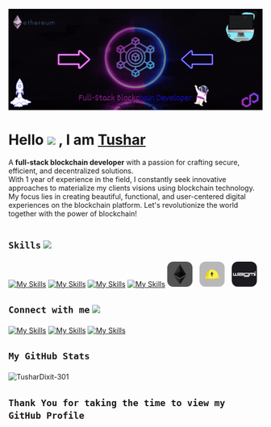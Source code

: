 ![MasterHead](https://github.com/TusharDixit-301/TusharDixit-301/blob/main/assests/Black%20Neon%20Modern%20Gaming%20Twitch%20Banner.gif)

<h1 align = left> <b>Hello</b>  <img src = "https://raw.githubusercontent.com/MartinHeinz/MartinHeinz/master/wave.gif" width = 50px> , I am <a href = "https://tushardixit.vercel.app/" target="_blank"> Tushar</a> </h1>



A **full-stack blockchain developer** with a passion for crafting secure, efficient, and decentralized solutions.<br> With 1 year of experience in the field, I constantly seek innovative approaches to materialize my clients visions using blockchain technology.<br> My focus lies in creating beautiful, functional, and user-centered digital experiences on the blockchain platform. Let's revolutionize the world together with the power of blockchain!





<h2 align = left>
  
  **`Skills`**  <img src = "https://media2.giphy.com/media/QssGEmpkyEOhBCb7e1/giphy.gif?cid=ecf05e47a0n3gi1bfqntqmob8g9aid1oyj2wr3ds3mg700bl&rid=giphy.gif"  style="margin-top:15px;" width = 30px> </h2>

[![My Skills](https://skillicons.dev/icons?i=html,css,js,ts,react,next,redux,tailwind)](https://skillicons.dev)
[![My Skills](https://skillicons.dev/icons?i=express,nest,mongo,postgres,redis,docker,nodejs,prisma)](https://skillicons.dev)
[![My Skills](https://skillicons.dev/icons?i=python,fastapi,supabase,graphql)](https://skillicons.dev)
[![My Skills](https://skillicons.dev/icons?i=solidity,rust,ipfs)](https://skillicons.dev)
<a> <img alt="CSS" width="50px" style="padding-right:10px;" src="https://github.com/TusharDixit-301/TusharDixit-301/blob/main/assests/Eth.png"/> </a>
<a> <img alt="CSS" width="50px" style="padding-right:10px;" src="https://github.com/TusharDixit-301/TusharDixit-301/blob/main/assests/Hardhat.png"/> </a>
<a> <img alt="CSS" width="50px" style="padding-right:10px;" src="https://github.com/TusharDixit-301/TusharDixit-301/blob/main/assests/Wagmi.png"/> </a>


<!--media  -->
<h2 align=left>
  
  **`Connect with me`** <img src='https://raw.githubusercontent.com/ShahriarShafin/ShahriarShafin/main/Assets/handshake.gif' width="70px"> </h2>
  
  [![My Skills](https://skillicons.dev/icons?i=linkedin)](https://www.linkedin.com/in/tushar-dixit301/)
  [![My Skills](https://skillicons.dev/icons?i=twitter)](https://www.linkedin.com/in/tushar-dixit301/)
  [![My Skills](https://skillicons.dev/icons?i=github)](https://github.com/TusharDixit-301)

<div>
<h2 align = left>

**`My GitHub Stats`** </h2>

<!--<div align=center ><img  src="https://github-readme-stats.vercel.app/api?username=TusharDixit-301&show_icons=true&locale=en&theme=chartreuse-dark" alt="TusharDixit-301" /> </div> -->

<div align=left><img  src="https://github-readme-streak-stats.herokuapp.com/?user=TusharDixit-301&theme=chartreuse-dark" alt="TusharDixit-301" />
</div>
<!-- <div align=center><img src="https://github.com/TusharDixit-301/TusharDixit-301/blob/main/assests/giphy.gif" ></div> -->

<h2 align = left > 
  
  **`Thank You for taking the time to view my GitHub Profile`**
  
  </h2>
